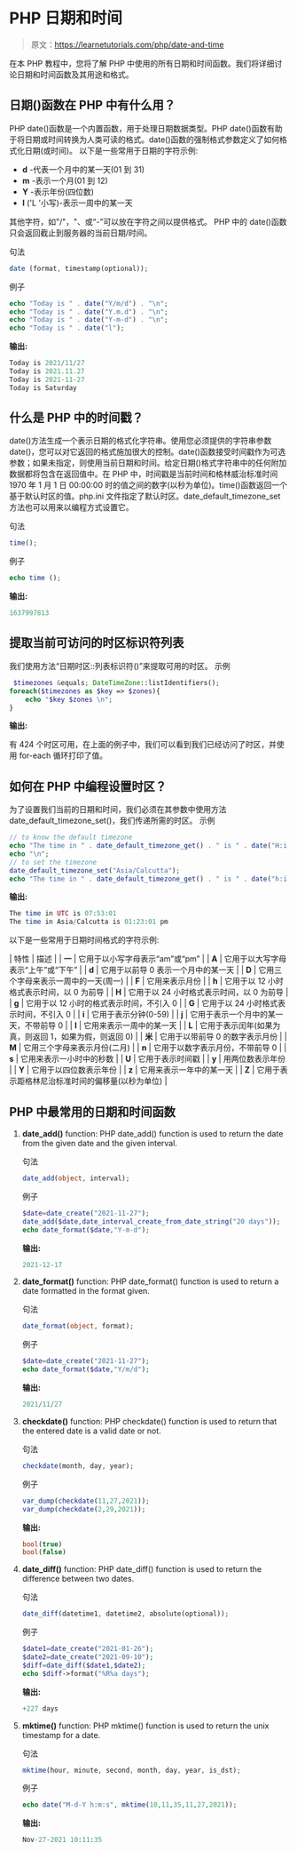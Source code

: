 # PHP 日期和时间

> 原文：<https://learnetutorials.com/php/date-and-time>

在本 PHP 教程中，您将了解 PHP 中使用的所有日期和时间函数。我们将详细讨论日期和时间函数及其用途和格式。

## 日期()函数在 PHP 中有什么用？

PHP date()函数是一个内置函数，用于处理日期数据类型。PHP date()函数有助于将日期或时间转换为人类可读的格式。date()函数的强制格式参数定义了如何格式化日期(或时间)。
以下是一些常用于日期的字符示例:

*   **d** -代表一个月中的某一天(01 到 31)
*   **m** -表示一个月(01 到 12)
*   **Y** -表示年份(四位数)
*   **l** ('L '小写)-表示一周中的某一天

其他字符，如"/"，"、或“-”可以放在字符之间以提供格式。
PHP 中的 date()函数只会返回截止到服务器的当前日期/时间。

句法

```php
date (format, timestamp(optional)); 

```

例子

```php
echo "Today is " . date("Y/m/d") . "\n";
echo "Today is " . date("Y.m.d") . "\n";
echo "Today is " . date("Y-m-d") . "\n";
echo "Today is " . date("l"); 
```

**输出:**

```php
Today is 2021/11/27
Today is 2021.11.27
Today is 2021-11-27
Today is Saturday 

```

## 什么是 PHP 中的时间戳？

date()方法生成一个表示日期的格式化字符串。使用您必须提供的字符串参数 date()，您可以对它返回的格式施加很大的控制。date()函数接受时间戳作为可选参数；如果未指定，则使用当前日期和时间。给定日期()格式字符串中的任何附加数据都将包含在返回值中。在 PHP 中，时间戳是当前时间和格林威治标准时间 1970 年 1 月 1 日 00:00:00 时的值之间的数字(以秒为单位)。time()函数返回一个基于默认时区的值。php.ini 文件指定了默认时区。date_default_timezone_set 方法也可以用来以编程方式设置它。

句法

```php
time(); 

```

例子

```php
echo time (); 

```

**输出:**

```php
1637997813 

```

## 提取当前可访问的时区标识符列表

我们使用方法“日期时区::列表标识符()”来提取可用的时区。
示例

```php
 $timezones &equals; DateTimeZone::listIdentifiers();
foreach($timezones as $key => $zones){
    echo "$key $zones \n";
} 

```

**输出:**

有 424 个时区可用，在上面的例子中，我们可以看到我们已经访问了时区，并使用 for-each 循环打印了值。

## 如何在 PHP 中编程设置时区？

为了设置我们当前的日期和时间，我们必须在其参数中使用方法 date_default_timezone_set()，我们传递所需的时区。
示例

```php
// to know the default timezone
echo "The time in " . date_default_timezone_get() . " is " . date("H:i:s");
echo "\n";
// to set the timezone
date_default_timezone_set("Asia/Calcutta");
echo "The time in " . date_default_timezone_get() . " is " . date("h:i:s a"); 

```

**输出:**

```php
The time in UTC is 07:53:01
The time in Asia/Calcutta is 01:23:01 pm 
```

以下是一些常用于日期时间格式的字符示例:

| 特性 | 描述 |
| **一** | 它用于以小写字母表示“am”或“pm” |
| **A** | 它用于以大写字母表示“上午”或“下午” |
| **d** | 它用于以前导 0 表示一个月中的某一天 |
| **D** | 它用三个字母来表示一周中的一天(周一) |
| **F** | 它用来表示月份 |
| **h** | 它用于以 12 小时格式表示时间，以 0 为前导 |
| **H** | 它用于以 24 小时格式表示时间，以 0 为前导 |
| **g** | 它用于以 12 小时的格式表示时间，不引入 0 |
| **G** | 它用于以 24 小时格式表示时间，不引入 0 |
| **i** | 它用于表示分钟(0-59) |
| **j** | 它用于表示一个月中的某一天，不带前导 0 |
| **l** | 它用来表示一周中的某一天 |
| **L** | 它用于表示闰年(如果为真，则返回 1，如果为假，则返回 0) |
| **米** | 它用于以带前导 0 的数字表示月份 |
| **M** | 它用三个字母来表示月份(二月) |
| **n** | 它用于以数字表示月份，不带前导 0 |
| **s** | 它用来表示一小时中的秒数 |
| **U** | 它用于表示时间戳 |
| **y** | 用两位数表示年份 |
| **Y** | 它用于以四位数表示年份 |
| **z** | 它用来表示一年中的某一天 |
| **Z** | 它用于表示距格林尼治标准时间的偏移量(以秒为单位) |

## PHP 中最常用的日期和时间函数

1.  **date_add()** function: PHP date_add() function is used to return the date from the given date and the given interval.

    句法

    ```php
    date_add(object, interval); 

    ```

    例子

    ```php
    $date=date_create("2021-11-27");
    date_add($date,date_interval_create_from_date_string("20 days"));
    echo date_format($date,"Y-m-d"); 

    ```

    **输出:**

    ```php
    2021-12-17 
    ```

2.  **date_format()** function: PHP date_format() function is used to return a date formatted in the format given.

    句法

    ```php
    date_format(object, format); 

    ```

    例子

    ```php
    $date=date_create("2021-11-27");
    echo date_format($date,"Y/m/d"); 

    ```

    **输出:**

    ```php
    2021/11/27 
    ```

3.  **checkdate()** function: PHP checkdate() function is used to return that the entered date is a valid date or not.

    句法

    ```php
    checkdate(month, day, year); 

    ```

    例子

    ```php
    var_dump(checkdate(11,27,2021));
    var_dump(checkdate(2,29,2021)); 

    ```

    **输出:**

    ```php
    bool(true)
    bool(false) 
    ```

4.  **date_diff()** function: PHP date_diff() function is used to return the difference between two dates.

    句法

    ```php
    date_diff(datetime1, datetime2, absolute(optional)); 

    ```

    例子

    ```php
    $date1=date_create("2021-01-26");
    $date2=date_create("2021-09-10");
    $diff=date_diff($date1,$date2);
    echo $diff->format("%R%a days"); 

    ```

    **输出:**

    ```php
    +227 days 
    ```

5.  **mktime()** function: PHP mktime() function is used to return the unix timestamp for a date.

    句法

    ```php
    mktime(hour, minute, second, month, day, year, is_dst); 

    ```

    例子

    ```php
    echo date("M-d-Y h:m:s", mktime(10,11,35,11,27,2021)); 

    ```

    **输出:**

    ```php
    Nov-27-2021 10:11:35 
    ```